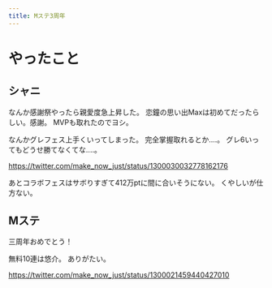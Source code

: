 ```yaml
---
title: Mステ3周年
---
```


# やったこと

## シャニ

なんか感謝祭やったら親愛度急上昇した。
恋鐘の思い出Maxは初めてだったらしい。感謝。
MVPも取れたのでヨシ。

なんかグレフェス上手くいってしまった。
完全掌握取れるとか‥‥。
グレ6いってもどうせ勝てなくてな‥‥。

<https://twitter.com/make_now_just/status/1300030032778162176>

あとコラボフェスはサボりすぎて412万ptに間に合いそうにない。
くやしいが仕方ない。

## Mステ

三周年おめでとう！

無料10連は悠介。
ありがたい。

<https://twitter.com/make_now_just/status/1300021459440427010>
